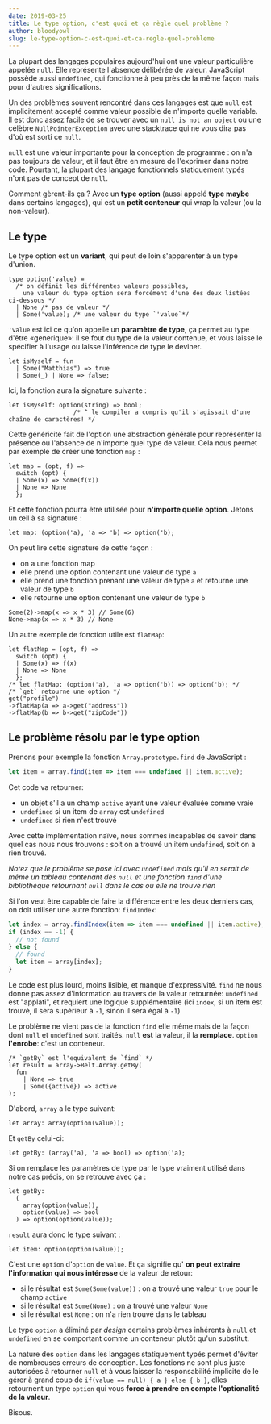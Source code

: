 ```yaml
---
date: 2019-03-25
title: Le type option, c'est quoi et ça règle quel problème ?
author: bloodyowl
slug: le-type-option-c-est-quoi-et-ca-regle-quel-probleme
---
```


La plupart des langages populaires aujourd'hui ont une valeur particulière appelée `null`. Elle représente l'absence délibérée de valeur. JavaScript possède aussi `undefined`, qui fonctionne à peu près de la même façon mais pour d'autres significations.

Un des problèmes souvent rencontré dans ces langages est que `null` est implicitement accepté comme valeur possible de n'importe quelle variable. Il est donc assez facile de se trouver avec un `null is not an object` ou une célèbre `NullPointerException` avec une stacktrace qui ne vous dira pas d'où est sorti ce `null`.

`null` est une valeur importante pour la conception de programme : on n'a pas toujours de valeur, et il faut être en mesure de l'exprimer dans notre code. Pourtant, la plupart des langage fonctionnels statiquement typés n'ont pas de concept de `null`.

Comment gèrent-ils ça ? Avec un **type option** (aussi appelé **type maybe** dans certains langages), qui est un **petit conteneur** qui wrap la valeur (ou la non-valeur).

## Le type

Le type option est un **variant**, qui peut de loin s'apparenter à un type d'union.

```reason
type option('value) =
  /* on définit les différentes valeurs possibles,
    une valeur du type option sera forcément d'une des deux listées ci-dessous */
  | None /* pas de valeur */
  | Some('value); /* une valeur du type `'value`*/
```

`'value` est ici ce qu'on appelle un **paramètre de type**, ça permet au type d'être «generique»: il se fout du type de la valeur contenue, et vous laisse le spécifier à l'usage ou laisse l'inférence de type le deviner.

```reason
let isMyself = fun
  | Some("Matthias") => true
  | Some(_) | None => false;
```

Ici, la fonction aura la signature suivante :

```reason
let isMyself: option(string) => bool;
                  /* ^ le compiler a compris qu'il s'agissait d'une chaîne de caractères! */
```

Cette généricité fait de l'option une abstraction générale pour représenter la présence ou l'absence de n'importe quel type de valeur. Cela nous permet par exemple de créer une fonction `map` :

```reason
let map = (opt, f) =>
  switch (opt) {
  | Some(x) => Some(f(x))
  | None => None
  };
```

Et cette fonction pourra être utilisée pour **n'importe quelle option**. Jetons un œil à sa signature :

```reason
let map: (option('a), 'a => 'b) => option('b);
```

On peut lire cette signature de cette façon :

- on a une fonction map
- elle prend une option contenant une valeur de type `a`
- elle prend une fonction prenant une valeur de type `a` et retourne une valeur de type `b`
- elle retourne une option contenant une valeur de type `b`

```reason
Some(2)->map(x => x * 3) // Some(6)
None->map(x => x * 3) // None
```

Un autre exemple de fonction utile est `flatMap`:

```reason
let flatMap = (opt, f) =>
  switch (opt) {
  | Some(x) => f(x)
  | None => None
  };
/* let flatMap: (option('a), 'a => option('b)) => option('b); */
/* `get` retourne une option */
get("profile")
->flatMap(a => a->get("address"))
->flatMap(b => b->get("zipCode"))
```

## Le problème résolu par le type option

Prenons pour exemple la fonction `Array.prototype.find` de JavaScript :

```js
let item = array.find(item => item === undefined || item.active);
```

Cet code va retourner:

- un objet s'il a un champ `active` ayant une valeur évaluée comme vraie
- `undefined` si un item de `array` est `undefined`
- `undefined` si rien n'est trouvé

Avec cette implémentation naïve, nous sommes incapables de savoir dans quel cas nous nous trouvons : soit on a trouvé un item `undefined`, soit on a rien trouvé.

_Notez que le problème se pose ici avec `undefined` mais qu'il en serait de même un tableau contenant des `null` et une fonction `find` d'une bibliothèque retournant `null` dans le cas où elle ne trouve rien_

Si l'on veut être capable de faire la différence entre les deux derniers cas, on doit utiliser une autre fonction: `findIndex`:

```js
let index = array.findIndex(item => item === undefined || item.active);
if (index == -1) {
  // not found
} else {
  // found
  let item = array[index];
}
```

Le code est plus lourd, moins lisible, et manque d'expressivité. `find` ne nous donne pas assez d'information au travers de la valeur retournée: `undefined` est "applati", et requiert une logique supplémentaire (ici `index`, si un item est trouvé, il sera supérieur à `-1`, sinon il sera égal à `-1`)

Le problème ne vient pas de la fonction `find` elle même mais de la façon dont `null` et `undefined` sont traités. `null` **est** la valeur, il la **remplace**. `option` **l'enrobe**: c'est un conteneur.

```reason
/* `getBy` est l'equivalent de `find` */
let result = array->Belt.Array.getBy(
  fun
    | None => true
    | Some({active}) => active
);
```

D'abord, `array` a le type suivant:

```reason
let array: array(option(value));
```

Et `getBy` celui-ci:

```reason
let getBy: (array('a), 'a => bool) => option('a);
```

Si on remplace les paramètres de type par le type vraiment utilisé dans notre cas précis, on se retrouve avec ça :

```reason
let getBy:
  (
    array(option(value)),
    option(value) => bool
  ) => option(option(value));
```

`result` aura donc le type suivant :

```reason
let item: option(option(value));
```

C'est une `option` d'`option` de `value`. Et ça signifie qu' **on peut extraire l'information qui nous intéresse** de la valeur de retour:

- si le résultat est `Some(Some(value))` : on a trouvé une valeur `true` pour le champ `active`
- si le résultat est `Some(None)` : on a trouvé une valeur `None`
- si le résultat est `None` : on n'a rien trouvé dans le tableau

Le type `option` a éliminé par _design_ certains problèmes inhérents à `null` et `undefined` en se comportant comme un conteneur plutôt qu'un substitut.

La nature des `option` dans les langages statiquement typés permet d'éviter de nombreuses erreurs de conception. Les fonctions ne sont plus juste autorisées à retourner `null` et à vous laisser la responsabilité implicite de le gérer à grand coup de `if(value == null) { a } else { b }`, elles retournent un type `option` qui vous **force à prendre en compte l'optionalité de la valeur**.

Bisous.
